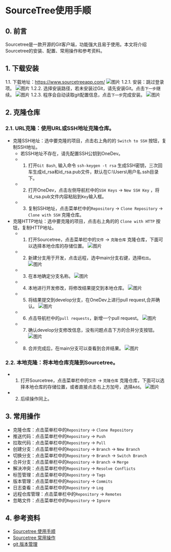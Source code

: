 # SourceTree使用手顺

## 0. 前言

Sourcetree是一款开源的Git客户端，功能强大且易于使用。本文将介绍Sourcetree的安装、配置、常用操作和参考资料。

## 1. 下载安装

1.1.  下载地址：https://www.sourcetreeapp.com/
![图片](https://github.com/moerbumo/kilig/blob/94f23d0cdb8c77e4dc66982f992cdba88d7dbacb/image.png?raw=true)
1.2.1. 安装：跳过登录项。
![图片](https://github.com/moerbumo/kilig/blob/614b753345d5d493b4f35511bdaeb3b3d9ddcf3e/%E5%AE%89%E8%A3%851.png?raw=true)
1.2.2. 选择安装路径，若未安装过Git，请先安装Git。点击`下一步`继续。
![图片](https://github.com/moerbumo/kilig/blob/438c276b89f14e3d857a08f1d5c333165ee67791/%E5%AE%89%E8%A3%852.png?raw=true)
1.2.3. 程序会自动读取git配置信息，点击`下一步`完成安装。
![图片](https://github.com/moerbumo/kilig/blob/438c276b89f14e3d857a08f1d5c333165ee67791/%E5%AE%89%E8%A3%853.png?raw=true)

## 2. 克隆仓库

### 2.1.  URL克隆：使用URL或SSH地址克隆仓库。

- 克隆SSH地址：选中要克隆的项目，点击右上角的的 `Switch to SSH` 按钮，复制SSH地址。
    - 若SSH地址不存在，请先配置SSH公钥到OneDev。
    - 1. 打开`Git Bash`, 输入命令 `ssh-keygen -t rsa` 生成SSH密钥，三次回车生成id_rsa和id_rsa.pub文件，默认在C:\Users\用户名\.ssh目录下。
    - 2. 打开OneDev，点击左侧导航栏中的`SSH Keys` -> `New SSH Key` ，将id_rsa.pub文件内容粘贴到`Key`输入框。
    - 3. 复制SSH地址，点击菜单栏中的`Repository` -> `Clone Repository` -> `Clone with SSH` 克隆仓库。
- 克隆HTTP地址：选中要克隆的项目，点击右上角的的 `Clone with HTTP` 按钮，复制HTTP地址。
   - 1. 打开Sourcetree，点击菜单栏中的`文件` -> `克隆仓库` 克隆仓库，下面可以选择本地仓库的存储位置。
    ![图片](https://github.com/moerbumo/kilig/blob/39db5fdd9372ce6c285fba28eaee8407583452b5/01.png?raw=true)
    - 2. 新建分支用于开发，点击远程，选中main分支右键，选择`检出`。
    ![图片](https://github.com/moerbumo/kilig/blob/39db5fdd9372ce6c285fba28eaee8407583452b5/02.png?raw=true)
   - 3. 在本地确定分支名称。
    ![图片](https://github.com/moerbumo/kilig/blob/39db5fdd9372ce6c285fba28eaee8407583452b5/03.png?raw=true)
   - 4. 本地进行开发修改，将修改结果提交到本地仓库。
    ![图片](https://github.com/moerbumo/kilig/blob/39db5fdd9372ce6c285fba28eaee8407583452b5/04.png?raw=true)
   - 5. 将结果提交到develop分支，在OneDev上进行pull request,合并确认。
    ![图片](https://github.com/moerbumo/kilig/blob/39db5fdd9372ce6c285fba28eaee8407583452b5/05.png?raw=true)
   - 6. 点击导航栏中的`pull requests`，新增一个pull request。
    ![图片](https://github.com/moerbumo/kilig/blob/39db5fdd9372ce6c285fba28eaee8407583452b5/06.png?raw=true)
  - 7. 确认develop分支修改信息，没有问题点击下方的合并分支按钮。
    ![图片](https://github.com/moerbumo/kilig/blob/39db5fdd9372ce6c285fba28eaee8407583452b5/07.png?raw=true)
  - 8. 合并完成后，在main分支可以查看到合并结果。
    ![图片](https://github.com/moerbumo/kilig/blob/39db5fdd9372ce6c285fba28eaee8407583452b5/08.png?raw=true)

### 2.2.  本地克隆：将本地仓库克隆到Sourcetree。

- 1. 打开Sourcetree，点击菜单栏中的`文件` -> `克隆仓库` 克隆仓库，下面可以选择本地仓库的存储位置，或者直接点击右上方加号，选择`Add`。
    ![图片](https://github.com/moerbumo/kilig/blob/b06bb79cde6b1abc67761851910b5eac36c9eff8/09.png?raw=true)

- 2. 后续操作同上。

## 3. 常用操作

- 克隆仓库：点击菜单栏中的`Repository` -> `Clone Repository`
- 推送代码：点击菜单栏中的`Repository` -> `Push`
- 拉取代码：点击菜单栏中的`Repository` -> `Pull`
- 创建分支：点击菜单栏中的`Repository` -> `Branch` -> `New Branch`
- 切换分支：点击菜单栏中的`Repository` -> `Branch` -> `Switch Branch`
- 合并分支：点击菜单栏中的`Repository` -> `Branch` -> `Merge`
- 解决冲突：点击菜单栏中的`Repository` -> `Resolve Conflicts`
- 标签管理：点击菜单栏中的`Repository` -> `Tags`
- 版本管理：点击菜单栏中的`Repository` -> `Commits`
- 日志查看：点击菜单栏中的`Repository` -> `Log`
- 远程仓库管理：点击菜单栏中的`Repository` -> `Remotes`
- 忽略文件：点击菜单栏中的`Repository` -> `Ignore`

## 4. 参考资料

- [Sourcetree 使用手顺](https://github.com/moerbumo/kilig/blob/ef3ea1bebfeec50d84e6b03febc783c101ef27fb/SourceTree%E4%BD%BF%E7%94%A8%E6%89%8B%E9%A1%BA.md)
- [Sourcetree 常用操作](https://blog.csdn.net/GM_115/article/details/133188369)
- [git 版本管理](https://blog.csdn.net/qq_52748334/article/details/137019947)
